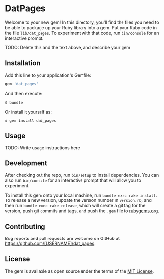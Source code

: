 # DatPages

Welcome to your new gem! In this directory, you'll find the files you need to be able to package up your Ruby library into a gem. Put your Ruby code in the file `lib/dat_pages`. To experiment with that code, run `bin/console` for an interactive prompt.

TODO: Delete this and the text above, and describe your gem

## Installation

Add this line to your application's Gemfile:

```ruby
gem 'dat_pages'
```

And then execute:

    $ bundle

Or install it yourself as:

    $ gem install dat_pages

## Usage

TODO: Write usage instructions here

## Development

After checking out the repo, run `bin/setup` to install dependencies. You can also run `bin/console` for an interactive prompt that will allow you to experiment.

To install this gem onto your local machine, run `bundle exec rake install`. To release a new version, update the version number in `version.rb`, and then run `bundle exec rake release`, which will create a git tag for the version, push git commits and tags, and push the `.gem` file to [rubygems.org](https://rubygems.org).

## Contributing

Bug reports and pull requests are welcome on GitHub at https://github.com/[USERNAME]/dat_pages.


## License

The gem is available as open source under the terms of the [MIT License](http://opensource.org/licenses/MIT).

